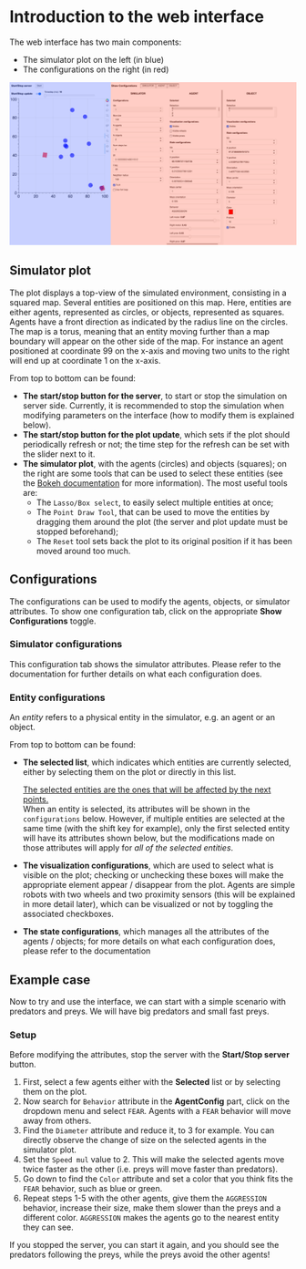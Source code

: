 # Introduction to the web interface

The web interface has two main components:
- The simulator plot on the left (in blue)
- The configurations on the right (in red)

![web_interface](img/web_interface.png "Interface")

## Simulator plot

The plot displays a top-view of the simulated environment, consisting in a squared map. Several entities are positioned on this map. Here, entities are either agents, represented as circles, or objects, represented as squares. Agents have a front direction as indicated by the radius line on the circles. The map is a torus, meaning that an entity moving further than a map boundary will appear on the other side of the map. For instance an agent positioned at coordinate 99 on the x-axis and moving two units to the right will end up at coordinate 1 on the x-axis.

From top to bottom can be found:

- **The start/stop button for the server**, to start or stop the simulation on server side. Currently, it is recommended to stop the simulation when modifying parameters on the interface (how to modify them is explained below).
- **The start/stop button for the plot update**, which sets if the plot should periodically refresh or not; the time step for the refresh can be set with the slider next to it.
- **The simulator plot**, with the agents (circles) and objects (squares); on the right are some tools that can be used to select these entities (see the [Bokeh documentation](https://docs.bokeh.org/en/latest/docs/user_guide/interaction/tools.html#ug-interaction-tools-pandrag) for more information). The most useful tools are:
    - The `Lasso/Box select`, to easily select multiple entities at once;
    - The `Point Draw Tool`, that can be used to move the entities by dragging them around the plot (the server and plot update must be stopped beforehand);
    - The `Reset` tool sets back the plot to its original position if it has been moved around too much.

## Configurations

<!-- TODO: add a tutorial on what each attribute does -->
The configurations can be used to modify the agents, objects, or simulator attributes.
To show one configuration tab, click on the appropriate **Show Configurations** toggle.

### Simulator configurations
This configuration tab shows the simulator attributes. Please refer to the documentation for further details on what each configuration does.

### Entity configurations
An *entity* refers to a physical entity in the simulator, e.g. an agent or an object.

From top to bottom can be found:
- **The selected list**, which indicates which entities are currently selected, either by selecting them on the plot or directly in this list.

    <u>The selected entities are the ones that will be affected by the next points.</u>\
When an entity is selected, its attributes will be shown in the `configurations` below. However, if multiple entities are selected at the same time (with the shift key for example), only the first selected entity will have its attributes shown below, but the modifications made on those attributes will apply for *all of the selected entities*.

- **The visualization configurations**, which are used to select what is visible on the plot; checking or unchecking these boxes will make the appropriate element appear / disappear from the plot. Agents are simple robots with two wheels and two proximity sensors (this will be explained in more detail later), which can be visualized or not by toggling the associated checkboxes.
- **The state configurations**, which manages all the attributes of the agents / objects; for more details on what each configuration does, please refer to the documentation

## Example case

Now to try and use the interface, we can start with a simple scenario with predators and preys. We will have big predators and small fast preys.

### Setup

Before modifying the attributes, stop the server with the **Start/Stop server** button.

1. First, select a few agents either with the **Selected** list or by selecting them on the plot.
2. Now search for `Behavior` attribute in the **AgentConfig** part, click on the dropdown menu and select `FEAR`. Agents with a `FEAR` behavior will move away from others.
3. Find the `Diameter` attribute and reduce it, to 3 for example. You can directly observe the change of size on the selected agents in the simulator plot.
4. Set the `Speed mul` value to 2. This will make the selected agents move twice faster as the other (i.e. preys will move faster than predators).
5. Go down to find the `Color` attribute and set a color that you think fits the `FEAR` behavior, such as blue or green.
6. Repeat steps 1-5 with the other agents, give them the `AGGRESSION` behavior, increase their size, make them slower than the preys and a different color. `AGGRESSION` makes the agents go to the nearest entity they can see.

If you stopped the server, you can start it again, and you should see the predators following the preys, while the preys avoid the other agents!